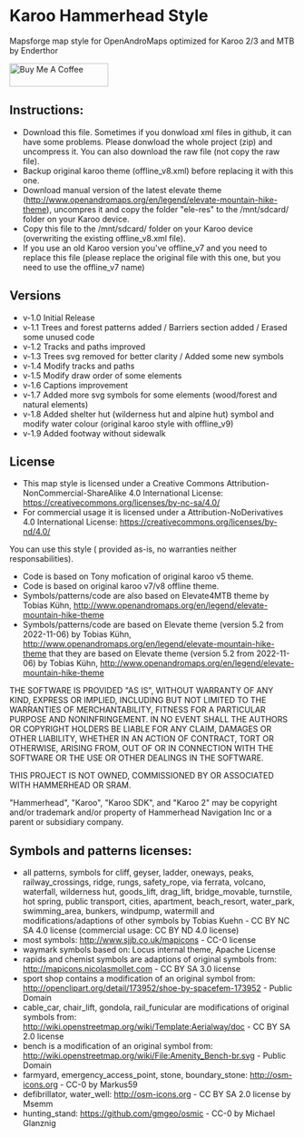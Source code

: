 # Karoo Hammerhead Style 

Mapsforge map style for OpenAndroMaps optimized for Karoo 2/3 and MTB by Enderthor

<a href="https://www.buymeacoffee.com/enderthor" target="_blank"><img src="https://cdn.buymeacoffee.com/buttons/default-orange.png" alt="Buy Me A Coffee" height="41" width="174"></a>

## Instructions:
- Download this file. Sometimes if you donwload xml files in github, it can have some problems. Please donwload the whole project (zip) and uncompress it. You can also download the raw file (not copy the raw file).
- Backup original karoo theme (offline_v8.xml) before replacing it with this one. 
- Download manual version of the latest elevate theme (http://www.openandromaps.org/en/legend/elevate-mountain-hike-theme), uncompres it and copy the folder "ele-res" to the /mnt/sdcard/ folder on your Karoo device.
- Copy this file to the /mnt/sdcard/ folder on your Karoo device (overwriting the existing offline_v8.xml file).
- If you use an old Karoo version you've offline_v7 and you need to replace this file (please replace the original file with this one, but you need to use the offline_v7 name)

## Versions
- v-1.0 Initial Release
- v-1.1 Trees and forest patterns added / Barriers section added / Erased some unused code
- v-1.2 Tracks and paths improved 
- v-1.3 Trees svg removed for better clarity / Added some new symbols
- v-1.4 Modify tracks and paths 
- v-1.5 Modify draw order of some elements 
- v-1.6 Captions improvement 
- v-1.7 Added more svg symbols for some elements (wood/forest and natural elements)
- v-1.8 Added shelter hut (wilderness hut and alpine hut) symbol and modify water colour (original karoo style with offline_v9)
- v-1.9 Added footway without sidewalk 

## License

- This map style is licensed under a Creative Commons Attribution-NonCommercial-ShareAlike 4.0 International License: https://creativecommons.org/licenses/by-nc-sa/4.0/
- For commercial usage it is licensed under a Attribution-NoDerivatives 4.0 International License: https://creativecommons.org/licenses/by-nd/4.0/

You can use this style ( provided as-is, no warranties neither responsabilities).

- Code is based on Tony mofication of original karoo v5 theme.
- Code is based on original karoo v7/v8 offline theme.
- Symbols/patterns/code are also based on Elevate4MTB theme  by Tobias Kühn, http://www.openandromaps.org/en/legend/elevate-mountain-hike-theme
- Symbols/patterns/code are based on Elevate theme (version 5.2 from 2022-11-06) by Tobias Kühn, http://www.openandromaps.org/en/legend/elevate-mountain-hike-theme that they are based on Elevate theme (version 5.2 from 2022-11-06) by Tobias Kühn, http://www.openandromaps.org/en/legend/elevate-mountain-hike-theme


THE SOFTWARE IS PROVIDED "AS IS", WITHOUT WARRANTY OF ANY KIND, EXPRESS OR
IMPLIED, INCLUDING BUT NOT LIMITED TO THE WARRANTIES OF MERCHANTABILITY,
FITNESS FOR A PARTICULAR PURPOSE AND NONINFRINGEMENT. IN NO EVENT SHALL THE
AUTHORS OR COPYRIGHT HOLDERS BE LIABLE FOR ANY CLAIM, DAMAGES OR OTHER
LIABILITY, WHETHER IN AN ACTION OF CONTRACT, TORT OR OTHERWISE, ARISING FROM,
OUT OF OR IN CONNECTION WITH THE SOFTWARE OR THE USE OR OTHER DEALINGS IN THE
SOFTWARE.

THIS PROJECT IS NOT OWNED, COMMISSIONED BY OR ASSOCIATED WITH HAMMERHEAD OR SRAM.

"Hammerhead", "Karoo", "Karoo SDK", and "Karoo 2" may be copyright and/or trademark and/or property of Hammerhead Navigation Inc or a parent or subsidiary company.


## Symbols and patterns licenses:
- all patterns, symbols for cliff, geyser, ladder, oneways, peaks, railway_crossings, ridge, rungs, safety_rope, via ferrata, volcano, waterfall, wilderness hut, goods_lift, drag_lift, bridge_movable, turnstile, hot spring, public transport, cities, apartment, beach_resort, water_park, swimming_area, bunkers, windpump, watermill and modifications/adaptions of other symbols by Tobias Kuehn - CC BY NC SA 4.0 license (commercial usage: CC BY ND 4.0 license)
- most symbols: http://www.sjjb.co.uk/mapicons - CC-0 license
- waymark symbols based on: Locus internal theme, Apache License
- rapids and chemist symbols are adaptions of original symbols from: http://mapicons.nicolasmollet.com - CC BY SA 3.0 license
- sport shop contains a modification of an original symbol from: http://openclipart.org/detail/173952/shoe-by-spacefem-173952 - Public Domain
- cable_car, chair_lift, gondola, rail_funicular are modifications of original symbols from: http://wiki.openstreetmap.org/wiki/Template:Aerialway/doc - CC BY SA 2.0 license
- bench is a modification of an original symbol from: http://wiki.openstreetmap.org/wiki/File:Amenity_Bench-br.svg - Public Domain
- farmyard, emergency_access_point, stone, boundary_stone: http://osm-icons.org - CC-0 by Markus59
- defibrillator, water_well: http://osm-icons.org - CC BY SA 2.0 license by Msemm
- hunting_stand: https://github.com/gmgeo/osmic - CC-0 by Michael Glanznig
